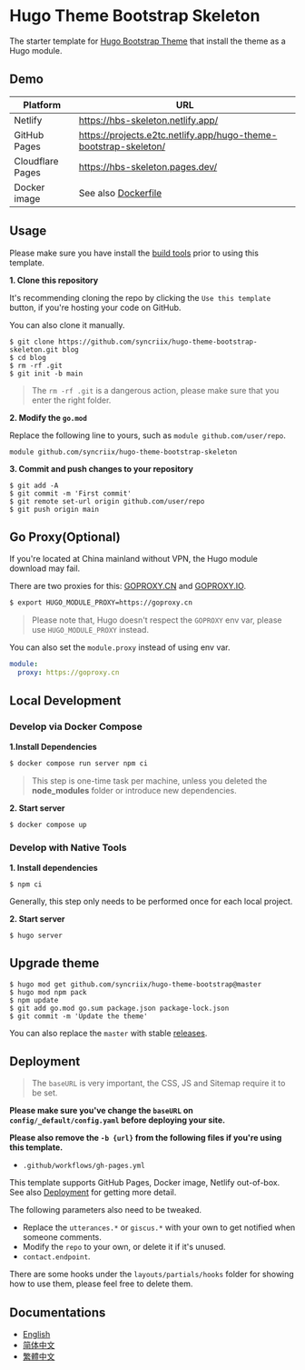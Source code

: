 # Hugo Theme Bootstrap Skeleton

The starter template for [Hugo Bootstrap Theme](https://github.com/syncriix/hugo-theme-bootstrap) that install the theme as a Hugo module.

## Demo

| Platform | URL |
|---|---|
| Netlify | https://hbs-skeleton.netlify.app/ |
| GitHub Pages | https://projects.e2tc.netlify.app/hugo-theme-bootstrap-skeleton/ |
| Cloudflare Pages | https://hbs-skeleton.pages.dev/ |
| Docker image | See also [Dockerfile](Dockerfile) |

## Usage

Please make sure you have install the [build tools](https://e2tc.netlify.app//v1/en/docs/getting-started/prerequisites/#build-tools) prior to using this template.

**1. Clone this repository**

It's recommending cloning the repo by clicking the `Use this template` button, if you're hosting your code on GitHub.

You can also clone it manually.

```shell
$ git clone https://github.com/syncriix/hugo-theme-bootstrap-skeleton.git blog
$ cd blog
$ rm -rf .git
$ git init -b main
```

> The `rm -rf .git` is a dangerous action, please make sure that you enter the right folder.

**2. Modify the `go.mod`**

Replace the following line to yours, such as `module github.com/user/repo`.

```text
module github.com/syncriix/hugo-theme-bootstrap-skeleton
```

**3. Commit and push changes to your repository**

```shell
$ git add -A
$ git commit -m 'First commit'
$ git remote set-url origin github.com/user/repo
$ git push origin main
```

## Go Proxy(Optional)

If you're located at China mainland without VPN, the Hugo module download may fail.

There are two proxies for this: [GOPROXY.CN](https://goproxy.cn) and [GOPROXY.IO](https://goproxy.io).

```bash
$ export HUGO_MODULE_PROXY=https://goproxy.cn
```

> Please note that, Hugo doesn't respect the `GOPROXY` env var, please use `HUGO_MODULE_PROXY` instead.

You can also set the `module.proxy` instead of using env var.

```yaml
module:
  proxy: https://goproxy.cn
```

## Local Development

### Develop via Docker Compose

**1.Install Dependencies**

```sh
$ docker compose run server npm ci
```

> This step is one-time task per machine, unless you deleted the __node_modules__ folder or introduce new dependencies.

**2. Start server**

```sh
$ docker compose up
```

### Develop with Native Tools

**1. Install dependencies**

```shell
$ npm ci
```

Generally, this step only needs to be performed once for each local project.

**2. Start server**

```shell
$ hugo server
```

## Upgrade theme

```shell
$ hugo mod get github.com/syncriix/hugo-theme-bootstrap@master
$ hugo mod npm pack
$ npm update
$ git add go.mod go.sum package.json package-lock.json
$ git commit -m 'Update the theme'
```

You can also replace the `master` with stable [releases](https://github.com/syncriix/hugo-theme-bootstrap/releases).

## Deployment

> The `baseURL` is very important, the CSS, JS and Sitemap require it to be set.

**Please make sure you've change the `baseURL` on `config/_default/config.yaml` before deploying your site.**

**Please also remove the `-b {url}` from the following files if you're using this template.**

- `.github/workflows/gh-pages.yml`

This template supports GitHub Pages, Docker image, Netlify out-of-box. See also [Deployment](https://e2tc.netlify.app//v1/en/docs/deployment/) for getting more detail.

The following parameters also need to be tweaked.

- Replace the `utterances.*` or `giscus.*` with your own to get notified when someone comments.
- Modify the `repo` to your own, or delete it if it's unused.
- `contact.endpoint`.

There are some hooks under the `layouts/partials/hooks` folder for showing how to use them, please feel free to delete them.

## Documentations

- [English](https://e2tc.netlify.app//v1/en/)
- [简体中文](https://e2tc.netlify.app//v1/zh-hans/)
- [繁體中文](https://e2tc.netlify.app//v1/zh-hant/)
